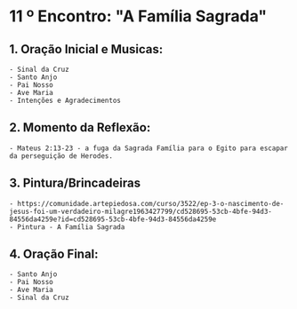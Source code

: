 # 11 º Encontro: "A Família Sagrada"

## 1. Oração Inicial e Musicas:	
	- Sinal da Cruz
	- Santo Anjo
	- Pai Nosso 
	- Ave Maria 
	- Intenções e Agradecimentos
	
## 2. Momento da Reflexão:
    - Mateus 2:13-23 - a fuga da Sagrada Família para o Egito para escapar da perseguição de Herodes.    

## 3. Pintura/Brincadeiras
	- https://comunidade.artepiedosa.com/curso/3522/ep-3-o-nascimento-de-jesus-foi-um-verdadeiro-milagre1963427799/cd528695-53cb-4bfe-94d3-84556da4259e?id=cd528695-53cb-4bfe-94d3-84556da4259e
	- Pintura - A Família Sagrada
	
## 4. Oração Final:
	- Santo Anjo
	- Pai Nosso 
	- Ave Maria 
	- Sinal da Cruz
